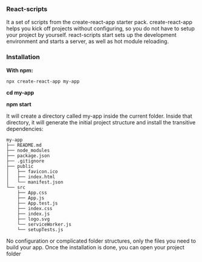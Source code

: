 ### React-scripts	
 It a set of scripts from the create-react-app starter pack. create-react-app helps you kick off projects without configuring, so you do not have to setup your project by yourself. react-scripts start sets up the development environment and starts a server, as well as hot module reloading.
### Installation
**With npm:**

`npx create-react-app my-app`

**cd my-app**

**npm start**

It will create a directory called my-app inside the current folder.
Inside that directory, it will generate the initial project structure and install the transitive dependencies:
```
my-app
├── README.md
├── node_modules
├── package.json
├── .gitignore
├── public
│   ├── favicon.ico
│   ├── index.html
│   └── manifest.json
└── src
    ├── App.css
    ├── App.js
    ├── App.test.js
    ├── index.css
    ├── index.js
    ├── logo.svg
    └── serviceWorker.js
    └── setupTests.js
```
 
No configuration or complicated folder structures, only the files you need to build your app.
Once the installation is done, you can open your project folder